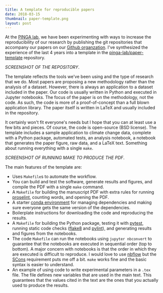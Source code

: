 ```yaml
---
title: A template for reproducible papers
date: 2018-03-15
thumbnail: paper-template.png
layout: post
---
```


At the [PINGA lab](http://www.pinga-lab.org/), we have been experimenting with
ways to increase the reproducibility of our research by publishing the git
repositories that accompany our papers on our
[Github organzation](https://github.com/pinga-lab).
I've synthesized the experience of the last 4 years into a template in the
[pinga-lab/paper-template](https://github.com/pinga-lab/paper-template)
repository.

*SCREENSHOT OF THE REPOSITORY*.

The template reflects the tools we've been using and the type of research that
we do.
Most papers are proposing a new methodology rather than the analysis of a
dataset.
However, there is always an application to a dataset included in the paper.
Our code is usually written in Python and executed in Jupyter notebooks.
The focus of the paper is on the methodology, not the code.
As such, the code is more of a proof-of-concept than a full blown application
library.
The paper itself is written in LaTeX and usually included in the repository.

It certainly won't fit everyone's needs but I hope that you can at least use a
few bits and pieces.
Of course, the code is open-source (BSD license).
The template includes a sample application to climate change data, complete
with a Python package, automated tests, an analysis notebook, a notebook that
generates the paper figure, raw data, and a LaTeX text.
Something about running everything with a single `make`.

*SCREENSHOT OF RUNNING MAKE TO PRODUCE THE PDF*.

The main features of the template are:

* Uses `Makefile`s to automate the workflow.
* You can build and test the software, generate results and figures, and
  compile the PDF with a single `make` command.
* A `Makefile` for building the manuscript PDF with extra rules for
  running [proselint](https://github.com/amperser/proselint), counting words,
  and opening the PDF.
* A starter [conda
  environment](https://conda.io/docs/user-guide/tasks/manage-environments.html)
  for managing dependencies and making sure everyone gets the same version of
  the dependencies.
* Boilerplate instructions for downloading the code and reproducing the
  results.
* A `Makefile` for building the Python package, testing it with
  [pytest](https://docs.pytest.org), running static code
  checks ([flake8](http://flake8.pycqa.org) and
  [pylint](https://www.pylint.org/)), and generating results and figures from
  the notebooks.
* The code `Makefile` can run the notebooks using `jupyter nbconvert` to
  guarantee that the notebooks are executed in sequential order (top to
  bottom). A major concern with notebooks is that the order in which they are
  executed is difficult to reproduce.  I would love to use
  [nbflow](https://github.com/jhamrick/nbflow) but the
  [SCons](http://scons.org/) requirement puts me off a bit. `make` works fine
  and the basic syntax is easier to understand.
* An example of using code to write experimental parameters in a `.tex` file.
  The file defines new variables that are used in the main text. This
  guarantees that the values cited in the text are the ones that you actually
  used to produce the results.
